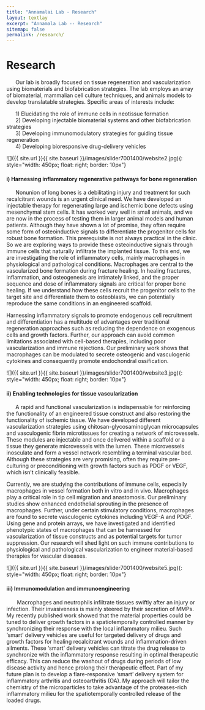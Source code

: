 ```yaml
---
title: "Annamalai Lab - Research"
layout: textlay
excerpt: "Annamala Lab -- Research"
sitemap: false
permalink: /research/
---
```


# Research


&nbsp;&nbsp;&nbsp;&nbsp;&nbsp;&nbsp;Our lab is broadly focused on tissue regeneration and vascularization using biomaterials and biofabrication strategies. The lab employs an array of biomaterial, mammalian cell culture techniques, and animals models to develop translatable strategies. Specific areas of interests include:<br/>

&nbsp;&nbsp;&nbsp;&nbsp;&nbsp;&nbsp;1)	Elucidating the role of immune cells in neotissue formation<br/>
&nbsp;&nbsp;&nbsp;&nbsp;&nbsp;&nbsp;2)	Developing injectable biomaterial systems and other biofabrication strategies<br/>
&nbsp;&nbsp;&nbsp;&nbsp;&nbsp;&nbsp;3)	Developing immunomodulatory strategies for guiding tissue regeneration<br/>
&nbsp;&nbsp;&nbsp;&nbsp;&nbsp;&nbsp;4)	Developing bioresponsive drug-delivery vehicles<br/>


![]({{ site.url }}{{ site.baseurl }}/images/slider7001400/website2.jpg){: style="width: 450px; float: right; border: 10px"}

#### **i) Harnessing inflammatory regenerative pathways for bone regeneration**

&nbsp;&nbsp;&nbsp;&nbsp;&nbsp;&nbsp;Nonunion of long bones is a debilitating injury and treatment for such recalcitrant wounds is an urgent clinical need. We have developed an injectable therapy for regenerating large and ischemic bone defects using mesenchymal stem cells. It has worked very well in small animals, and we are now in the process of testing them in larger animal models and human patients. Although they have shown a lot of promise, they often require some form of osteoinductive signals to differentiate the progenitor cells for robust bone formation. This prerequisite is not always practical in the clinic. So we are exploring ways to provide these osteoinductive signals through immune cells that naturally infiltrate the implanted tissue. To this end, we are investigating the role of inflammatory cells, mainly macrophages in physiological and pathological conditions. Macrophages are central to the vascularized bone formation during fracture healing. In healing fractures, inflammation, and osteogenesis are intimately linked, and the proper sequence and dose of inflammatory signals are critical for proper bone healing. If we understand how these cells recruit the progenitor cells to the target site and differentiate them to osteoblasts, we can potentially reproduce the same conditions in an engineered scaffold.

Harnessing inflammatory signals to promote endogenous cell recruitment and differentiation has a multitude of advantages over traditional regeneration approaches such as reducing the dependence on exogenous cells and growth factors. Further, our approach can avoid common limitations associated with cell-based therapies, including poor vascularization and immune rejections. Our preliminary work shows that macrophages can be modulated to secrete osteogenic and vasculogenic cytokines and consequently promote endochondral ossification.

![]({{ site.url }}{{ site.baseurl }}/images/slider7001400/website3.jpg){: style="width: 450px; float: right; border: 10px"}

#### **ii) Enabling technologies for tissue vascularization**

&nbsp;&nbsp;&nbsp;&nbsp;&nbsp;&nbsp;A rapid and functional vascularization is indispensable for reinforcing the functionality of an engineered tissue construct and also restoring the functionality of ischemic tissue. We have developed different vascularization strategies using chitosan-glycosaminoglycan microcapsules and vasculogenic fibrin microtissues for creating a network of microvessels. These modules are injectable and once delivered within a scaffold or a tissue they generate microvessels with the lumen. These microvessels inosculate and form a vessel network resembling a terminal vascular bed. Although these strategies are very promising, often they require pre-culturing or preconditioning with growth factors such as PDGF or VEGF, which isn’t clinically feasible.

Currently, we are studying the contributions of immune cells, especially macrophages in vessel formation both in vitro and in vivo. Macrophages play a critical role in tip cell migration and anastomosis. Our preliminary studies show enhanced endothelial sprouting in the presence of macrophages. Further, under certain stimulatory conditions, macrophages are found to secrete vasculogenic cytokines including VEGF-A and PDGF. Using gene and protein arrays, we have investigated and identified phenotypic states of macrophages that can be harnessed for vascularization of tissue constructs and as potential targets for tumor suppression. Our research will shed light on such immune contributions to physiological and pathological vascularization to engineer material-based therapies for vascular diseases.

![]({{ site.url }}{{ site.baseurl }}/images/slider7001400/website5.jpg){: style="width: 450px; float: right; border: 10px"}

#### **iii) Immunomodulation and immunoengineering**
&nbsp;&nbsp;&nbsp;&nbsp;&nbsp;&nbsp; Macrophages and neutrophils infiltrate tissues swiftly after an injury or infection. Their invasiveness is mainly steered by their secretion of MMPs. My recently published work showed that the material properties could be tuned to deliver growth factors in a spatiotemporally controlled manner by synchronizing their response with the local inflammatory milieu. Such ‘smart’ delivery vehicles are useful for targeted delivery of drugs and growth factors for healing recalcitrant wounds and inflammation-driven ailments. These ‘smart’ delivery vehicles can titrate the drug release to synchronize with the inflammatory response resulting in optimal therapeutic efficacy. This can reduce the washout of drugs during periods of low disease activity and hence prolong their therapeutic effect. Part of my future plan is to develop a flare-responsive ‘smart’ delivery system for inflammatory arthritis and osteoarthritis (OA). My approach will tailor the chemistry of the microparticles to take advantage of the proteases-rich inflammatory milieu for the spatiotemporally controlled release of the loaded drugs.
